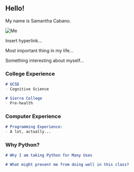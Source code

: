 ## Hello!

My name is Samantha Cabano. 

![Me](https://github.com/samcabano/cabano-profile/blob/master/Portfolio_img.jpg)

Insert hyperlink...

Most important thing in my life...

Something interesting about myself...

### College Experience

```markdown
# UCSD
- Cognitive Science

# Sierra College
- Pre-health
```

### Computer Experience

```markdown
# Programming Experience:
- A lot, actually...
```

### Why Python?

```markdown
# Why I am taking Python for Many Uses

# What might prevent me from doing well in this class?

```
